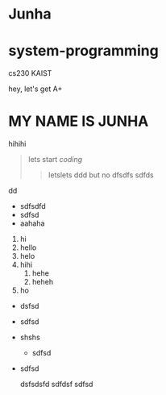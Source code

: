 # Junha
# system-programming
cs230 KAIST

hey, let's get A+
# MY NAME IS JUNHA
hihihi
>lets start *coding*
>>letslets
ddd but no
dfsdfs
>sdfds

dd
- sdfsdfd
- sdfsd
- aahaha

1. hi
2. hello
3. helo
4. hihi
    1. hehe
    2. heheh
5. ho

- dsfsd
- sdfsd
- shshs
  - sdfsd
- sdfsd

  dsfsdsfd
  sdfdsf
  sdfsd
